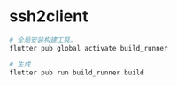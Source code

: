 # ssh2client

```bash
# 全局安装构建工具。
flutter pub global activate build_runner

# 生成
flutter pub run build_runner build
```